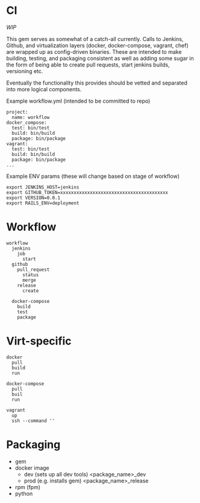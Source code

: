 # CI
_WIP_

This gem serves as somewhat of a catch-all currently. Calls to Jenkins, Github,
and virtualization layers (docker, docker-compose, vagrant, chef) are wrapped up
as config-driven binaries. These are intended to make building, testing, and
packaging consistent as well as adding some sugar in the form of being able to
create pull requests, start jenkins builds, versioning etc.

Eventually the functionality this provides should be vetted and separated into
more logical components.

Example workflow.yml (intended to be committed to repo)
```
project:
  name: workflow
docker_compose:
  test: bin/test
  build: bin/build
  package: bin/package
vagrant:
  test: bin/test
  build: bin/build
  package: bin/package
...
```

Example ENV params (these will change based on stage of workflow)
```
export JENKINS_HOST=jenkins
export GITHUB_TOKEN=xxxxxxxxxxxxxxxxxxxxxxxxxxxxxxxxxxxxxxxx
export VERSION=0.0.1
export RAILS_ENV=deployment
```

# Workflow
```
workflow
  jenkins
    job
      start
  github
    pull_request
      status
      merge
    release
      create

  docker-compose
    build
    test
    package
```

# Virt-specific
```
docker
  pull
  build
  run

docker-compose
  pull
  buil
  run

vagrant
  up
  ssh --command ''
```

# Packaging
- gem
- docker image
    - dev (sets up all dev tools) <package_name>_dev
    - prod (e.g. installs gem) <package_name>_release
- rpm (fpm)
- python
